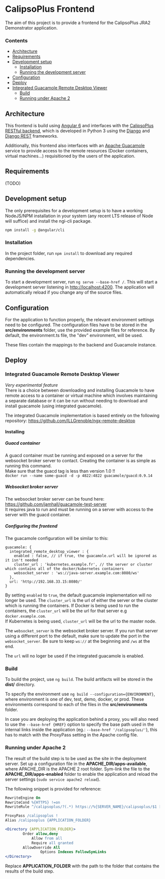# CalipsoPlus Frontend

The aim of this project is to provide a frontend for the CalipsoPlus JRA2 Demonstrator application.

### Contents

*  [Architecture](#architecture)
*  [Requirements](#requirements)
*  [Development setup](#development-setup)
    *  [Installation](#installation)
    *  [Running the development server](#running-the-development-server)
*  [Configuration](#configuration)
*  [Deploy](#deploy)
*  [Integrated Guacamole Remote Desktop Viewer](#integrated-guacamole-remote-desktop-viewer)
    *  [Build](#build)
    *  [Running under Apache 2](#running-under-apache-2)


## Architecture

This frontend is build using [Angular 6](https://angular.io/) and interfaces with the [CalipsoPlus RESTful backend](https://github.com/Calipsoplus/calipsoplus-backend), which is developed in Python 3 using the [Django](https://www.djangoproject.com/) and [Django REST](https://www.django-rest-framework.org/) frameworks.

Additionally, this frontend also interfaces with an [Apache Guacamole](https://guacamole.apache.org/) service to provide access to the remote resources (Docker containers, virtual machines...) requisitioned by the users of the application.

## Requirements

(TODO)

## Development setup

The only prerequisites for a development setup is to have a working NodeJS/NPM installation in your system (any recent LTS release of Node will suffice) and install the ngi-cli package.

```bash
npm install -g @angular/cli
```

### Installation
In the project folder, run `npm install` to download any required dependencies.

### Running the development server
To start a development server, run `ng serve --base-href /`. This will start a development server listening in [http://localhost:4200](http://localhost:4200). The application will automatically reload if you change any of the source files.

## Configuration

For the application to function properly, the relevant environment settings need to be configured. The configuration files have to be stored in the **src/environments** folder, use the provided example files for reference. By default, the environment.ts file, the "dev" environment, will be used.

These files contain the mappings to the backend and Guacamole instance.

## Deploy

### Integrated Guacamole Remote Desktop Viewer
*Very experimental feature*  
There is a choice between downloading and installing Guacamole to have remote access to a container or virtual machine which involves maintaining a separate database or it can be run without needing to download and install guacamole (using integrated guacamole).  

The integrated Guacamole implementation is based entirely on the following repository:
https://github.com/ILLGrenoble/ngx-remote-desktop

#### Installing 

##### Guacd container
A guacd container must be running and exposed on a server for the websocket broker server to contact. Creating the container is as simple as running this command.  
Make sure that the guacd tag is less than version 1.0 !!  
`docker run --name some-guacd -d -p 4822:4822 guacamole/guacd:0.9.14`

##### Websocket broker server
The websocket broker server can be found here: https://github.com/jamhall/guacamole-test-server  
It requires java to run and must be running on a server with access to the server with the guacd container.

##### Configuring the frontend
The guacamole configuration will be similar to this:  
```
guacamole: {
  integrated_remote_desktop_viewer : {
    enabled : false, // if true, the guacamole.url will be ignored as it isn't needed
    cluster_url : 'kubernetes.example.fr', // the server or cluster which contains all of the docker/kubernetes containers
    websocket_server : 'ws://java-server.example.com:8080/ws'
  },
  url: 'http://192.168.33.15:8080/'
}
```
By setting `enabled` to `true`, the default guacamole implementation will no longer be used. 
The `cluster_url` is the url of either the server or the cluster which is running the containers. If Docker is being used to run the containers, the `cluster_url` will be the url for that server e.g `docker.example.com`.  
If Kubernetes is being used, `cluster_url` will be the url to the master node.  

The `websocket_server` is the websocket broker server. If you run that server using a different port to the default, make sure to update the port in the `websocket_server`. Be sure to keep `ws://` at the beginning and `/ws` at the end.

The `url` will no loger be used if the integrated guacamole is enabled.

### Build
To build the project, use `ng build`. The build artifacts will be stored in the **dist/** directory. 

To specify the environment use `ng build --configuration={ENVIRONMENT}`, where environment is one of dev, test, demo, docker, or prod. These environments correspond to each of the files in the **src/environments** folder. 

In case you are deploying the application behind a proxy, you will also need to use the `--base-href {HREF}` option to specify the base path used in the internal links inside the application (eg.: `--base-href '/calipsoplus/'`), this has to match with the ProxyPass setting in the Apache config file.

### Running under Apache 2
The result of the build step is to be used as the site in the deployment server. Set up a configuration file in the **APACHE_DIR/apps-available**, where APACHE_DIR is the APACHE 2 root folder. Sym-link the file to the **APACHE_DIR/apps-enabled** folder to enable the application and reload the server settings (`sudo service apache2 reload`).

The following snippet is provided for reference:
```apache
RewriteEngine On
RewriteCond %{HTTPS} !=on
RewriteRule ^/calipsoplus/?(.*) https://%{SERVER_NAME}/calipsoplus/$1 [R=301,L]

ProxyPass /calipsoplus !
Alias /calipsoplus {APPLICATION_FOLDER}

<Directory {APPLICATION_FOLDER}>
        Order allow,deny
            Allow from all
            Require all granted
        AllowOverride All
                Options Indexes FollowSymLinks
</Directory>

```
Replace **APPLICATION_FOLDER** with the path to the folder that contains the results of the build step.
